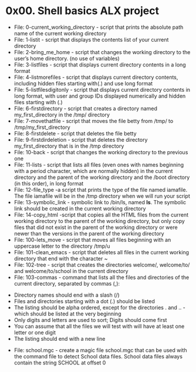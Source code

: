 # 0x00. Shell basics ALX project

+ File: 0-current_working_directory - script that prints the absolute path name of the current working directory
+ File: 1-listit - script that displays the contents list of your current directory
+ File: 2-bring_me_home - script that changes the working directory to the user’s home directory. (no use of variables)
+ File: 3-listfiles - script that displays current directory contents in a long format
+ File: 4-listmorefiles - script that displays current directory contents, including hidden files starting with(.) and use long format
+ File: 5-listfilesdigitonly - script that displays current directory contents in long format, with user and group IDs displayed numerically and hidden files starting with (.)
+ File: 6-firstdirectory - script that creates a directory named my_first_directory in the /tmp/ directory
+ File: 7-movethatfile - script that moves the file betty from /tmp/ to /tmp/my_first_directory
+ File: 8-firstdelete - script that deletes the file betty
+ File: 9-firstdirdeletion - script that deletes the directory my_first_directory that is in the /tmp directory
+ File: 10-back - script that changes the working directory to the previous one
+ File: 11-lists - script that lists all files (even ones with names beginning with a period character, which are normally hidden) in the current directory and the parent of the working directory and the /boot directory (in this order), in long format
+ File: 12-file_type -a script that prints the type of the file named iamafile. The file iamafile will be in the /tmp directory when we will run your script
+ File: 13-symbolic_link - symbolic link to /bin/ls, named __ls__. The symbolic link should be created in the current working directory
+ File: 14-copy_html -script that copies all the HTML files from the current working directory to the parent of the working directory, but only copy files that did not exist in the parent of the working directory or were newer than the versions in the parent of the working directory
+ File: 100-lets_move - script that moves all files beginning with an uppercase letter to the directory /tmp/u
+ File: 101-clean_emacs - script that deletes all files in the current working directory that end with the character ~
+ File: 102-tree -  script that creates the directories welcome/, welcome/to/ and welcome/to/school in the current directory
+ File: 103-commas - command that lists all the files and directories of the current directory, separated by commas (,):
 * Directory names should end with a slash (/)
 * Files and directories starting with a dot (.) should be listed
* The listing should be alpha ordered, except for the directories . and .. - which should be listed at the very beginning
* Only digits and letters are used to sort; Digits should come first
* You can assume that all the files we will test with will have at least one letter or one digit
* The listing should end with a new line
+ File: school.mgc - create a magic file school.mgc that can be used with the command file to detect School data files. School data files always contain the string SCHOOL at offset 0
